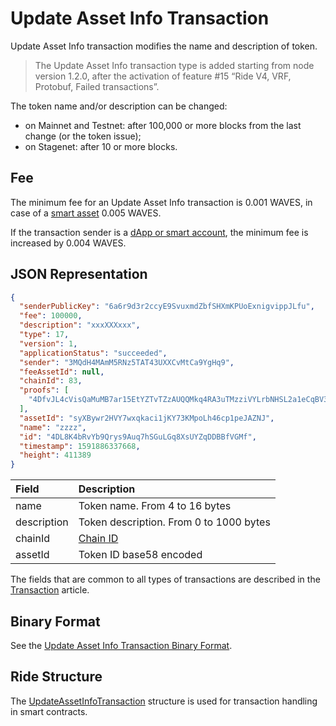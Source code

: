 # Update Asset Info Transaction

Update Asset Info transaction modifies the name and description of token.

> The Update Asset Info transaction type is added starting from node version 1.2.0, after the activation of feature #15 “Ride V4, VRF, Protobuf, Failed transactions”.

The token name and/or description can be changed:
* on Mainnet and Testnet: after 100,000 or more blocks from the last change (or the token issue);
* on Stagenet: after 10 or more blocks.

## Fee

The minimum fee for an Update Asset Info transaction is 0.001 WAVES, in case of a [smart asset](/en/blockchain/token/smart-asset) 0.005 WAVES.

If the transaction sender is a [dApp or smart account](/en/blockchain/account/dapp), the minimum fee is increased by 0.004 WAVES.

## JSON Representation

```json
{
  "senderPublicKey": "6a6r9d3r2ccyE9SvuxmdZbfSHXmKPUoExnigvippJLfu",
  "fee": 100000,
  "description": "xxxXXXxxx",
  "type": 17,
  "version": 1,
  "applicationStatus": "succeeded",
  "sender": "3MQdH4MAmM5RNz5TAT43UXXCvMtCa9YgHq9",
  "feeAssetId": null,
  "chainId": 83,
  "proofs": [
    "4DfvJL4cVisQaMuMB7ar15EtYZTvTZzAUQQMkq4RA3uTMzziVYLrbNHSL2a1eCqBV3YQb7dddXdjywETXHuu65ij"
  ],
  "assetId": "syXBywr2HVY7wxqkaci1jKY73KMpoLh46cp1peJAZNJ",
  "name": "zzzz",
  "id": "4DL8K4bRvYb9Qrys9Auq7hSGuLGq8XsUYZqDDBBfVGMf",
  "timestamp": 1591886337668,
  "height": 411389
}
```

| Field | Description |
| :--- | :--- |
| name | Token name. From 4 to 16 bytes |
| description | Token description. From 0 to 1000 bytes |
| chainId | [Chain ID](/en/blockchain/blockchain-network/#chain-id) |
| assetId | Token ID base58 encoded |

The fields that are common to all types of transactions are described in the [Transaction](/en/blockchain/transaction/#json-representation) article.

## Binary Format

See the [Update Asset Info Transaction Binary Format](/en/blockchain/binary-format/transaction-binary-format/update-asset-info-transaction-binary-format).

## Ride Structure

The [UpdateAssetInfoTransaction](/en/ride/structures/transaction-structures/update-asset-info-transaction) structure is used for transaction handling in smart contracts.
